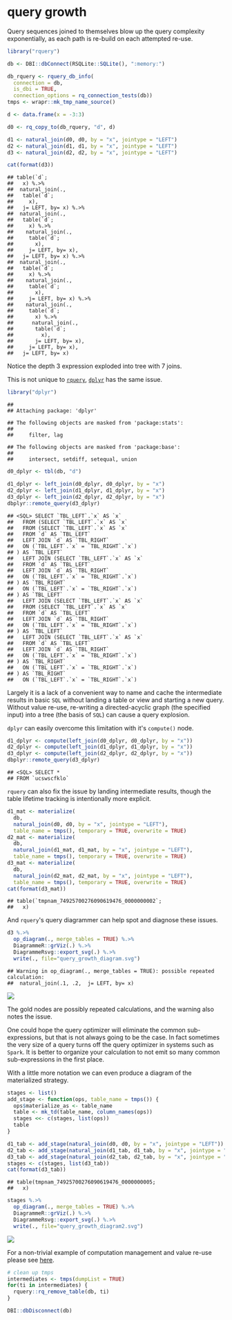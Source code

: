 query growth
================

Query sequences joined to themselves blow up the query complexity exponentially, as each path is re-build on each attempted re-use.

``` r
library("rquery")

db <- DBI::dbConnect(RSQLite::SQLite(), ":memory:")

db_rquery <- rquery_db_info(
  connection = db,
  is_dbi = TRUE,
  connection_options = rq_connection_tests(db))
tmps <- wrapr::mk_tmp_name_source()

d <- data.frame(x = -3:3)

d0 <- rq_copy_to(db_rquery, "d", d)

d1 <- natural_join(d0, d0, by = "x", jointype = "LEFT")
d2 <- natural_join(d1, d1, by = "x", jointype = "LEFT")
d3 <- natural_join(d2, d2, by = "x", jointype = "LEFT")

cat(format(d3))
```

    ## table(`d`; 
    ##   x) %.>%
    ##  natural_join(.,
    ##   table(`d`; 
    ##     x),
    ##   j= LEFT, by= x) %.>%
    ##  natural_join(.,
    ##   table(`d`; 
    ##     x) %.>%
    ##    natural_join(.,
    ##     table(`d`; 
    ##       x),
    ##     j= LEFT, by= x),
    ##   j= LEFT, by= x) %.>%
    ##  natural_join(.,
    ##   table(`d`; 
    ##     x) %.>%
    ##    natural_join(.,
    ##     table(`d`; 
    ##       x),
    ##     j= LEFT, by= x) %.>%
    ##    natural_join(.,
    ##     table(`d`; 
    ##       x) %.>%
    ##      natural_join(.,
    ##       table(`d`; 
    ##         x),
    ##       j= LEFT, by= x),
    ##     j= LEFT, by= x),
    ##   j= LEFT, by= x)

Notice the depth 3 expression exploded into tree with 7 joins.

This is not unique to [`rquery`](https://CRAN.R-project.org/package=rquery), [`dplyr`](https://CRAN.R-project.org/package=dplyr) has the same issue.

``` r
library("dplyr")
```

    ## 
    ## Attaching package: 'dplyr'

    ## The following objects are masked from 'package:stats':
    ## 
    ##     filter, lag

    ## The following objects are masked from 'package:base':
    ## 
    ##     intersect, setdiff, setequal, union

``` r
d0_dplyr <- tbl(db, "d")

d1_dplyr <- left_join(d0_dplyr, d0_dplyr, by = "x")
d2_dplyr <- left_join(d1_dplyr, d1_dplyr, by = "x")
d3_dplyr <- left_join(d2_dplyr, d2_dplyr, by = "x")
dbplyr::remote_query(d3_dplyr)
```

    ## <SQL> SELECT `TBL_LEFT`.`x` AS `x`
    ##   FROM (SELECT `TBL_LEFT`.`x` AS `x`
    ##   FROM (SELECT `TBL_LEFT`.`x` AS `x`
    ##   FROM `d` AS `TBL_LEFT`
    ##   LEFT JOIN `d` AS `TBL_RIGHT`
    ##   ON (`TBL_LEFT`.`x` = `TBL_RIGHT`.`x`)
    ## ) AS `TBL_LEFT`
    ##   LEFT JOIN (SELECT `TBL_LEFT`.`x` AS `x`
    ##   FROM `d` AS `TBL_LEFT`
    ##   LEFT JOIN `d` AS `TBL_RIGHT`
    ##   ON (`TBL_LEFT`.`x` = `TBL_RIGHT`.`x`)
    ## ) AS `TBL_RIGHT`
    ##   ON (`TBL_LEFT`.`x` = `TBL_RIGHT`.`x`)
    ## ) AS `TBL_LEFT`
    ##   LEFT JOIN (SELECT `TBL_LEFT`.`x` AS `x`
    ##   FROM (SELECT `TBL_LEFT`.`x` AS `x`
    ##   FROM `d` AS `TBL_LEFT`
    ##   LEFT JOIN `d` AS `TBL_RIGHT`
    ##   ON (`TBL_LEFT`.`x` = `TBL_RIGHT`.`x`)
    ## ) AS `TBL_LEFT`
    ##   LEFT JOIN (SELECT `TBL_LEFT`.`x` AS `x`
    ##   FROM `d` AS `TBL_LEFT`
    ##   LEFT JOIN `d` AS `TBL_RIGHT`
    ##   ON (`TBL_LEFT`.`x` = `TBL_RIGHT`.`x`)
    ## ) AS `TBL_RIGHT`
    ##   ON (`TBL_LEFT`.`x` = `TBL_RIGHT`.`x`)
    ## ) AS `TBL_RIGHT`
    ##   ON (`TBL_LEFT`.`x` = `TBL_RIGHT`.`x`)

Largely it is a lack of a convenient way to name and cache the intermediate results in basic `SQL` without landing a table or view and starting a new query. Without value re-use, re-writing a directed-acyclic graph (the specified input) into a tree (the basis of `SQL`) can cause a query explosion.

`dplyr` can easily overcome this limitation with it's `compute()` node.

``` r
d1_dplyr <- compute(left_join(d0_dplyr, d0_dplyr, by = "x"))
d2_dplyr <- compute(left_join(d1_dplyr, d1_dplyr, by = "x"))
d3_dplyr <- compute(left_join(d2_dplyr, d2_dplyr, by = "x"))
dbplyr::remote_query(d3_dplyr)
```

    ## <SQL> SELECT *
    ## FROM `ucswscfklo`

`rquery` can also fix the issue by landing intermediate results, though the table lifetime tracking is intentionally more explicit.

``` r
d1_mat <- materialize(
  db,
  natural_join(d0, d0, by = "x", jointype = "LEFT"),
  table_name = tmps(), temporary = TRUE, overwrite = TRUE)
d2_mat <- materialize(
  db,
  natural_join(d1_mat, d1_mat, by = "x", jointype = "LEFT"),
  table_name = tmps(), temporary = TRUE, overwrite = TRUE)
d3_mat <- materialize(
  db,
  natural_join(d2_mat, d2_mat, by = "x", jointype = "LEFT"),
  table_name = tmps(), temporary = TRUE, overwrite = TRUE)
cat(format(d3_mat))
```

    ## table(`tmpnam_74925700276090619476_0000000002`; 
    ##   x)

And `rquery`'s query diagrammer can help spot and diagnose these issues.

``` r
d3 %.>%
  op_diagram(., merge_tables = TRUE) %.>% 
  DiagrammeR::grViz(.) %.>%
  DiagrammeRsvg::export_svg(.) %.>%
  write(., file="query_growth_diagram.svg")
```

    ## Warning in op_diagram(., merge_tables = TRUE): possible repeated calculation:
    ##  natural_join(.1, .2,  j= LEFT, by= x)

![](query_growth_diagram.svg)

The gold nodes are possibly repeated calculations, and the warning also notes the issue.

One could hope the query optimizer will eliminate the common sub-expressions, but that is not always going to be the case. In fact sometimes the very size of a query turns off the query optimizer in systems such as `Spark`. It is better to organize your calculation to not emit so many common sub-expressions in the first place.

With a little more notation we can even produce a diagram of the materialized strategy.

``` r
stages <- list()
add_stage <- function(ops, table_name = tmps()) {
  ops$materialize_as <- table_name
  table <- mk_td(table_name, column_names(ops))
  stages <<- c(stages, list(ops))
  table
}

d1_tab <- add_stage(natural_join(d0, d0, by = "x", jointype = "LEFT"))
d2_tab <- add_stage(natural_join(d1_tab, d1_tab, by = "x", jointype = "LEFT"))
d3_tab <- add_stage(natural_join(d2_tab, d2_tab, by = "x", jointype = "LEFT"))
stages <- c(stages, list(d3_tab))
cat(format(d3_tab))
```

    ## table(tmpnam_74925700276090619476_0000000005; 
    ##   x)

``` r
stages %.>%
  op_diagram(., merge_tables = TRUE) %.>% 
  DiagrammeR::grViz(.) %.>%
  DiagrammeRsvg::export_svg(.) %.>%
  write(., file="query_growth_diagram2.svg")
```

![](query_growth_diagram2.svg)

For a non-trivial example of computation management and value re-use please see [here](https://github.com/WinVector/rquery/blob/master/db_examples/RSQLite.md).

``` r
# clean up tmps
intermediates <- tmps(dumpList = TRUE)
for(ti in intermediates) {
  rquery::rq_remove_table(db, ti)
}

DBI::dbDisconnect(db)
```
